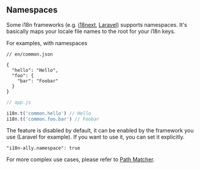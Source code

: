 ## Namespaces

Some i18n frameworks (e.g. [i18next](https://www.i18next.com/principles/namespaces), [Laravel](https://laravel.com/docs/5.6/localization)) supports namespaces. It's basically maps your locale file names to the root for your i18n keys.

For examples, with namespaces

```jsonc
// en/common.json

{
  "hello": "Hello",
  "foo": {
    "bar": "Foobar"
  }
}
```

```js
// app.js

i18n.t('common.hello') // Hello
i18n.t('common.foo.bar') // Foobar
```

The feature is disabled by default, it can be enabled by the framework you use (Laravel for example). If you want to use it, you can set it explicitly.

```jsonc
"i18n-ally.namespace": true
```

For more complex use cases, please refer to [Path Matcher](./path_matcher.md).
